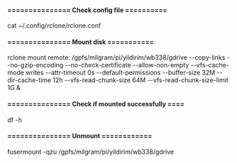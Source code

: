 #### =============== Check config file ==========
cat ~/.config/rclone/rclone.conf

#### =============== Mount disk ===========
rclone mount remote: /gpfs/milgram/pi/yildirim/wb338/gdrive --copy-links --no-gzip-encoding --no-check-certificate --allow-non-empty --vfs-cache-mode writes --attr-timeout 0s --default-permissions --buffer-size 32M --dir-cache-time 12h --vfs-read-chunk-size 64M --vfs-read-chunk-size-limit 1G &

#### ===============  Check if mounted successfully ====
df -h
#### ===============  Unmount ============

fusermount -qzu /gpfs/milgram/pi/yildirim/wb338/gdrive

